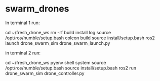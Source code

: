 # swarm_drones
In terminal 1 run:

cd ~/fresh_drone_ws
rm -rf build install log
source /opt/ros/humble/setup.bash
colcon build
source install/setup.bash
ros2 launch drone_swarm_sim drone_swarm_launch.py

in terminal 2 run:

cd ~/fresh_drone_ws
pyenv shell system
source /opt/ros/humble/setup.bash
source install/setup.bash
ros2 run drone_swarm_sim drone_controller.py
